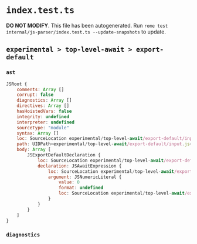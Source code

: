 # `index.test.ts`

**DO NOT MODIFY**. This file has been autogenerated. Run `rome test internal/js-parser/index.test.ts --update-snapshots` to update.

## `experimental > top-level-await > export-default`

### `ast`

```javascript
JSRoot {
	comments: Array []
	corrupt: false
	diagnostics: Array []
	directives: Array []
	hasHoistedVars: false
	integrity: undefined
	interpreter: undefined
	sourceType: "module"
	syntax: Array []
	loc: SourceLocation experimental/top-level-await/export-default/input.js 1:0-1:23
	path: UIDPath<experimental/top-level-await/export-default/input.js>
	body: Array [
		JSExportDefaultDeclaration {
			loc: SourceLocation experimental/top-level-await/export-default/input.js 1:0-1:23
			declaration: JSAwaitExpression {
				loc: SourceLocation experimental/top-level-await/export-default/input.js 1:15-1:22
				argument: JSNumericLiteral {
					value: 0
					format: undefined
					loc: SourceLocation experimental/top-level-await/export-default/input.js 1:21-1:22
				}
			}
		}
	]
}
```

### `diagnostics`

```

```

